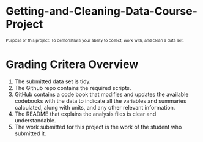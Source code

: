 # Getting-and-Cleaning-Data-Course-Project

<span style="font-size:0.75em;">Purpose of this project: To demonstrate your ability to collect, work with, and clean a data set.</span>
# Grading Critera Overview
1. The submitted data set is tidy. 
2. The Github repo contains the required scripts.
3. GitHub contains a code book that modifies and updates the available codebooks with the data to indicate all the variables and summaries calculated, along with units, and any other relevant information.
4. The README that explains the analysis files is clear and understandable.
5. The work submitted for this project is the work of the student who submitted it.
